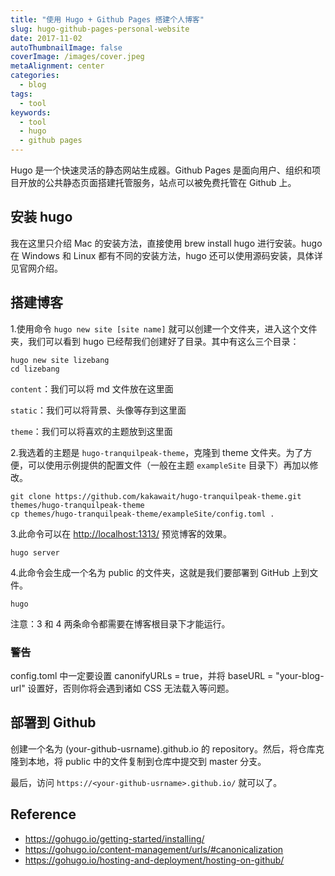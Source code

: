 ```yaml
---
title: "使用 Hugo + Github Pages 搭建个人博客"
slug: hugo-github-pages-personal-website
date: 2017-11-02
autoThumbnailImage: false
coverImage: /images/cover.jpeg
metaAlignment: center
categories:
  - blog
tags:
  - tool
keywords:
  - tool
  - hugo
  - github pages
---
```


Hugo 是一个快速灵活的静态网站生成器。Github Pages 是面向用户、组织和项目开放的公共静态页面搭建托管服务，站点可以被免费托管在 Github 上。

<!--more-->

## 安装 hugo

我在这里只介绍 Mac 的安装方法，直接使用 brew install hugo 进行安装。hugo 在 Windows 和 Linux 都有不同的安装方法，hugo 还可以使用源码安装，具体详见官网介绍。

## 搭建博客

1.使用命令 `hugo new site [site name]` 就可以创建一个文件夹，进入这个文件夹，我们可以看到 hugo 已经帮我们创建好了目录。其中有这么三个目录：

```shell
hugo new site lizebang
cd lizebang
```

`content`：我们可以将 md 文件放在这里面

`static`：我们可以将背景、头像等存到这里面

`theme`：我们可以将喜欢的主题放到这里面

2.我选着的主题是 `hugo-tranquilpeak-theme`，克隆到 theme 文件夹。为了方便，可以使用示例提供的配置文件（一般在主题 `exampleSite` 目录下）再加以修改。

```shell
git clone https://github.com/kakawait/hugo-tranquilpeak-theme.git themes/hugo-tranquilpeak-theme
cp themes/hugo-tranquilpeak-theme/exampleSite/config.toml .
```

3.此命令可以在 [http://localhost:1313/](http://localhost:1313/) 预览博客的效果。

```shell
hugo server
```

4.此命令会生成一个名为 public 的文件夹，这就是我们要部署到 GitHub 上到文件。

```shell
hugo
```

注意：3 和 4 两条命令都需要在博客根目录下才能运行。

### 警告

config.toml 中一定要设置 canonifyURLs = true，并将 baseURL = "your-blog-url" 设置好，否则你将会遇到诸如 CSS 无法载入等问题。

## 部署到 Github

创建一个名为 (your-github-usrname).github.io 的 repository。然后，将仓库克隆到本地，将 public 中的文件复制到仓库中提交到 master 分支。

最后，访问 `https://<your-github-usrname>.github.io/` 就可以了。

## Reference

- https://gohugo.io/getting-started/installing/
- https://gohugo.io/content-management/urls/#canonicalization
- https://gohugo.io/hosting-and-deployment/hosting-on-github/
